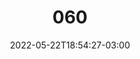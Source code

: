 ---
title: "060"
date: 2022-05-22T18:54:27-03:00
draft: false
autorias: ["Guilherme Vieira"]
plataformas: ["Python"]
descricao: "Um qrcode para cada valor da contagem."
autorias_url: ["https://guilhermevieira.info"]
url: "/formas/060"
---